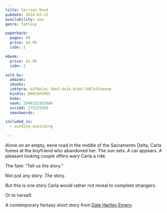 ```yaml
---
title: Carrion Road
pubdate: 2014-03-22
availability: now
genre: fantasy

paperback:
  pages: 40
  price: $4.99
  isbn: 5

ebook:
  price: $2.99
  isbn: 2

sold_by:
  amazon:
  ibooks:
  inktera: b3f8e2ac-30e5-4e1e-bc6d-7467a3feeeae
  kindle: B00J6PVMOI
  kobo:
  nook: 2940152263886
  scribd: 275229309
  smashwords:

included_in:
  - winding-unwinding

---
```


Alone on an empty, eerie road
in the middle of the Sacramento Delta,
Carla fumes at the boyfriend who abandoned her.
The sun sets.
A car appears.
A pleasant looking couple offers wary Carla a ride.

The fare: "Tell us the story."

Not just any story: *The* story.

But this is one story
Carla would rather not reveal to complete strangers.

Or to herself.

A contemporary fantasy short story
from [Dale Hartley Emery](http://dalehartleyemery.com).
